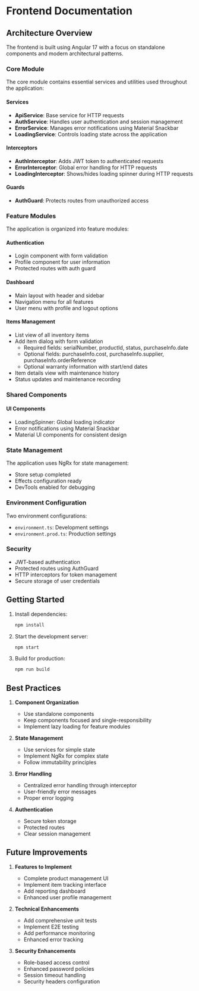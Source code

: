 # Frontend Documentation

## Architecture Overview

The frontend is built using Angular 17 with a focus on standalone components and modern architectural patterns.

### Core Module

The core module contains essential services and utilities used throughout the application:

#### Services
- **ApiService**: Base service for HTTP requests
- **AuthService**: Handles user authentication and session management
- **ErrorService**: Manages error notifications using Material Snackbar
- **LoadingService**: Controls loading state across the application

#### Interceptors
- **AuthInterceptor**: Adds JWT token to authenticated requests
- **ErrorInterceptor**: Global error handling for HTTP requests
- **LoadingInterceptor**: Shows/hides loading spinner during HTTP requests

#### Guards
- **AuthGuard**: Protects routes from unauthorized access

### Feature Modules

The application is organized into feature modules:

#### Authentication
- Login component with form validation
- Profile component for user information
- Protected routes with auth guard

#### Dashboard
- Main layout with header and sidebar
- Navigation menu for all features
- User menu with profile and logout options

#### Items Management
- List view of all inventory items
- Add item dialog with form validation
  - Required fields: serialNumber, productId, status, purchaseInfo.date
  - Optional fields: purchaseInfo.cost, purchaseInfo.supplier, purchaseInfo.orderReference
  - Optional warranty information with start/end dates
- Item details view with maintenance history
- Status updates and maintenance recording

### Shared Components

#### UI Components
- LoadingSpinner: Global loading indicator
- Error notifications using Material Snackbar
- Material UI components for consistent design

### State Management

The application uses NgRx for state management:
- Store setup completed
- Effects configuration ready
- DevTools enabled for debugging

### Environment Configuration

Two environment configurations:
- `environment.ts`: Development settings
- `environment.prod.ts`: Production settings

### Security

- JWT-based authentication
- Protected routes using AuthGuard
- HTTP interceptors for token management
- Secure storage of user credentials

## Getting Started

1. Install dependencies:
   ```bash
   npm install
   ```

2. Start the development server:
   ```bash
   npm start
   ```

3. Build for production:
   ```bash
   npm run build
   ```

## Best Practices

1. **Component Organization**
   - Use standalone components
   - Keep components focused and single-responsibility
   - Implement lazy loading for feature modules

2. **State Management**
   - Use services for simple state
   - Implement NgRx for complex state
   - Follow immutability principles

3. **Error Handling**
   - Centralized error handling through interceptor
   - User-friendly error messages
   - Proper error logging

4. **Authentication**
   - Secure token storage
   - Protected routes
   - Clear session management

## Future Improvements

1. **Features to Implement**
   - Complete product management UI
   - Implement item tracking interface
   - Add reporting dashboard
   - Enhanced user profile management

2. **Technical Enhancements**
   - Add comprehensive unit tests
   - Implement E2E testing
   - Add performance monitoring
   - Enhanced error tracking

3. **Security Enhancements**
   - Role-based access control
   - Enhanced password policies
   - Session timeout handling
   - Security headers configuration
